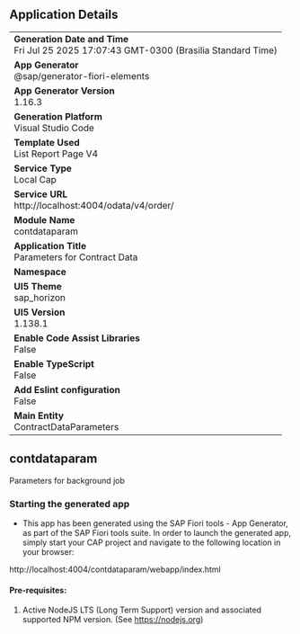## Application Details
|               |
| ------------- |
|**Generation Date and Time**<br>Fri Jul 25 2025 17:07:43 GMT-0300 (Brasilia Standard Time)|
|**App Generator**<br>@sap/generator-fiori-elements|
|**App Generator Version**<br>1.16.3|
|**Generation Platform**<br>Visual Studio Code|
|**Template Used**<br>List Report Page V4|
|**Service Type**<br>Local Cap|
|**Service URL**<br>http://localhost:4004/odata/v4/order/|
|**Module Name**<br>contdataparam|
|**Application Title**<br>Parameters for Contract Data|
|**Namespace**<br>|
|**UI5 Theme**<br>sap_horizon|
|**UI5 Version**<br>1.138.1|
|**Enable Code Assist Libraries**<br>False|
|**Enable TypeScript**<br>False|
|**Add Eslint configuration**<br>False|
|**Main Entity**<br>ContractDataParameters|

## contdataparam

Parameters for background job

### Starting the generated app

-   This app has been generated using the SAP Fiori tools - App Generator, as part of the SAP Fiori tools suite.  In order to launch the generated app, simply start your CAP project and navigate to the following location in your browser:

http://localhost:4004/contdataparam/webapp/index.html

#### Pre-requisites:

1. Active NodeJS LTS (Long Term Support) version and associated supported NPM version.  (See https://nodejs.org)



